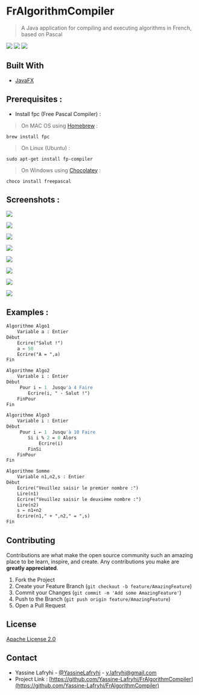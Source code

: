 # FrAlgorithmCompiler
> A Java application for compiling and executing algorithms in French, based on Pascal

![](https://img.shields.io/badge/build-passing-brightgreen)
![](https://img.shields.io/badge/license-Apache-blue)
![](https://img.shields.io/badge/version-1.0.0-orange)

## Built With
* [JavaFX](https://openjfx.io/)
## Prerequisites :

- Install fpc (Free Pascal Compiler) :
> On MAC OS using [Homebrew](https://brew.sh/) :
```shell
brew install fpc
```
> On Linux (Ubuntu) :
```shell
sudo apt-get install fp-compiler
```
> On Windows using [Chocolatey](https://chocolatey.org/) :
```shell
choco install freepascal
```
## Screenshots :

![](screenshots/ScreenShot1.png)

![](screenshots/ScreenShot2.png)

![](screenshots/ScreenShot3.png)

![](screenshots/ScreenShot4.png)

![](screenshots/ScreenShot5.png)

![](screenshots/ScreenShot6.png)

![](screenshots/ScreenShot7.png)

![](screenshots/ScreenShot8.png)
## Examples :


```pascal
Algorithme Algo1
    Variable a : Entier
Début
    Ecrire("Salut !")
    a ← 50
    Ecrire("A = ",a)
Fin
```

```pascal
Algorithme Algo2
    Variable i : Entier
Début
	 Pour i ← 1  Jusqu'à 4 Faire
		Ecrire(i, " - Salut !")
	FinPour
Fin
```

```pascal
Algorithme Algo3
    Variable i : Entier
Début
	 Pour i ← 1  Jusqu'à 10 Faire
		Si i % 2 = 0 Alors
			Ecrire(i)
		FinSi
	FinPour
Fin
```

```pascal
Algorithme Somme
	Variable n1,n2,s : Entier
Début
	Ecrire("Veuillez saisir le premier nombre :")
	Lire(n1)
	Ecrire("Veuillez saisir le deuxième nombre :")
	Lire(n2)
	s ← n1+n2
    Ecrire(n1," + ",n2," = ",s)
Fin
```

## Contributing

Contributions are what make the open source community such an amazing place to be learn, inspire, and create. Any contributions you make are **greatly appreciated**.

1. Fork the Project
2. Create your Feature Branch (`git checkout -b feature/AmazingFeature`)
3. Commit your Changes (`git commit -m 'Add some AmazingFeature'`)
4. Push to the Branch (`git push origin feature/AmazingFeature`)
5. Open a Pull Request

## License
[Apache License 2.0](https://choosealicense.com/licenses/apache-2.0/)
## Contact
- Yassine Lafryhi - [@YassineLafryhi](https://twitter.com/YassineLafryhi) - [y.lafryhi@gmail.com](mailto:y.lafryhi@gmail.com)
- Project Link : [https://github.com/Yassine-Lafryhi/FrAlgorithmCompiler](https://github.com/Yassine-Lafryhi/FrAlgorithmCompiler)